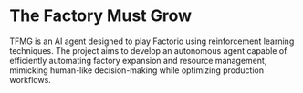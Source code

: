 # The Factory Must Grow
TFMG is an AI agent designed to play Factorio using reinforcement learning techniques. The project aims to develop an autonomous agent capable of efficiently automating factory expansion and resource management, mimicking human-like decision-making while optimizing production workflows.
